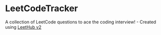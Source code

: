 # LeetCodeTracker
A collection of LeetCode questions to ace the coding interview! - Created using [LeetHub v2](https://github.com/arunbhardwaj/LeetHub-2.0)
